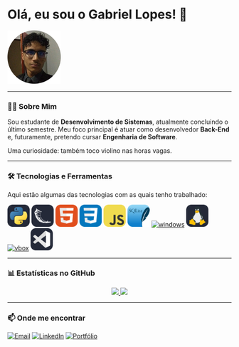 # Olá, eu sou o Gabriel Lopes! 👋

<img src="https://raw.githubusercontent.com/gabriellopes061/DS-2024/main/fotos/lopes.png" width="120px" alt="Gabriel Lopes">

---

### 👨‍💻 Sobre Mim

Sou estudante de **Desenvolvimento de Sistemas**, atualmente concluindo o último semestre. Meu foco principal é atuar como desenvolvedor **Back-End** e, futuramente, pretendo cursar **Engenharia de Software**.

Uma curiosidade: também toco violino nas horas vagas.

---

### 🛠️ Tecnologias e Ferramentas

Aqui estão algumas das tecnologias com as quais tenho trabalhado:

<div align="left">
  <a href="https://www.python.org" target="_blank"><img src="https://github.com/tandpfun/skill-icons/raw/main/icons/Python-Dark.svg" alt="Python" width="50px"></a>
  <a href="https://flask.palletsprojects.com/" target="_blank"><img src="https://github.com/tandpfun/skill-icons/raw/main/icons/Flask-Dark.svg" alt="Flask" width="50px"></a>
  <a href="https://developer.mozilla.org/en-US/docs/Web/HTML" target="_blank"><img src="https://github.com/tandpfun/skill-icons/raw/main/icons/HTML.svg" alt="HTML5" width="50px"></a>
  <a href="https://developer.mozilla.org/en-US/docs/Web/CSS" target="_blank"><img src="https://github.com/tandpfun/skill-icons/raw/main/icons/CSS.svg" alt="CSS3" width="50px"></a>
  <a href="https://developer.mozilla.org/en-US/docs/Web/JavaScript" target="_blank"><img src="https://github.com/tandpfun/skill-icons/raw/main/icons/JavaScript.svg" alt="JavaScript" width="50px"></a>
  <a href="https://developer.mozilla.org/en-US/docs/Web/JavaScript" target="_blank"><img src="https://github.com/tandpfun/skill-icons/raw/main/icons/SQLite.svg" alt="Sqlite" width="50px"></a>
  <a href="https://developer.mozilla.org/en-US/docs/Web/JavaScript" target="_blank"><img src="https://github.com/tandpfun/skill-icons/raw/main/icons/Windows-Dark.svg" alt="windows" width="50px"></a>
  <a href="https://developer.mozilla.org/en-US/docs/Web/JavaScript" target="_blank"><img src="https://github.com/tandpfun/skill-icons/raw/main/icons/Linux-Dark.svg" alt="linux" width="50px"></a>
  <a href="https://developer.mozilla.org/en-US/docs/Web/JavaScript" target="_blank"><img src="https://camo.githubusercontent.com/632ed1d8e9b0eed91a43213178a4899affa3c9a9bf5588617b18db0b18618f15/68747470733a2f2f75706c6f61642e77696b696d656469612e6f72672f77696b6970656469612f636f6d6d6f6e732f642f64352f5669727475616c626f785f6c6f676f2e706e67" alt="vbox" width="50px"></a>
  <a href="https://developer.mozilla.org/en-US/docs/Web/JavaScript" target="_blank"><img src="https://github.com/tandpfun/skill-icons/raw/main/icons/VSCode-Dark.svg" alt="vscode" width="50px"></a>
</div>

---

### 📊 Estatísticas no GitHub

<p align="center">
  <a href="https://github.com/gabriellopes061">
    <img height="180em" src="https://github-readme-stats.vercel.app/api?username=gabriellopes061&show_icons=true&theme=dracula&include_all_commits=true&count=true"/>
    <img height="180em" src="https://github-readme-stats.vercel.app/api/top-langs/?username=gabriellopes061&layout=compact&langs_count=10&theme=dracula"/>
  </a>
</p>

---

### 📫 Onde me encontrar

<a href="mailto:gabriellopes161107@gmail.com" target="_blank"><img src="https://img.shields.io/badge/Gmail-D14836?style=for-the-badge&logo=gmail&logoColor=white" alt="Email"></a>
<a href="https://www.linkedin.com/in/gabriel-lopes-2617a5304/" target="_blank"><img src="https://img.shields.io/badge/LinkedIn-0077B5?style=for-the-badge&logo=linkedin&logoColor=white" alt="LinkedIn"></a>
<a href="https://portifolio-3lvi.onrender.com/" target="_blank"><img src="https://img.shields.io/badge/Portfólio-333333?style=for-the-badge&logo=data:image/svg+xml;base64,PHN2ZyB4bWxucz0iaHR0cDovL3d3dy53My5vcmcvMjAwMC9zdmciIHZpZXdCb3g9IjAgMCAyNCAyNCIgZmlsbD0id2hpdGUiPjxwYXRoIGQ9Ik0xMiAyQzYuNDggMiAyIDYuNDggMiAxMnM0LjQ4IDEwIDEwIDEwIDEwLTQuNDggMTAtMTBTMTcuNTIgMiAxMiAyeXptMCAxOGMtNC40MSAwLTgtMy41OS04LThzMy41OS04IDgtOCA4IDMuNTkgOCA4LTMuNTkgOC04IDh6bS0xLTQtMS41LDEuNUwxMCAxN2w0LTQtMS41LTEuNUwxMSAxNC41bDEuNS0xLjV6bTItM2wtMS41IDEuNUwxMCAxMmw0LTQtMS41LTEuNUwxMyA5LjVsMS41LTEuNXoiLz48L3N2Zz4=&logoColor=white" alt="Portfólio"></a>
